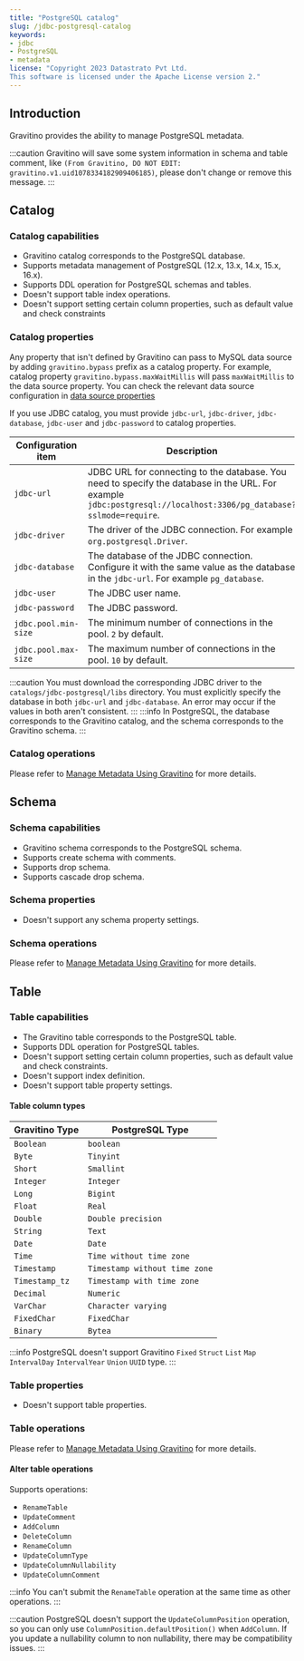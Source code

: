 ```yaml
---
title: "PostgreSQL catalog"
slug: /jdbc-postgresql-catalog
keywords:
- jdbc
- PostgreSQL
- metadata
license: "Copyright 2023 Datastrato Pvt Ltd.
This software is licensed under the Apache License version 2."
---
```


## Introduction

Gravitino provides the ability to manage PostgreSQL metadata.

:::caution
Gravitino will save some system information in schema and table comment, like `(From Gravitino, DO NOT EDIT: gravitino.v1.uid1078334182909406185)`, please don't change or remove this message.
:::

## Catalog

### Catalog capabilities

- Gravitino catalog corresponds to the PostgreSQL database.
- Supports metadata management of PostgreSQL (12.x, 13.x, 14.x, 15.x, 16.x).
- Supports DDL operation for PostgreSQL schemas and tables.
- Doesn't support table index operations.
- Doesn't support setting certain column properties, such as default value and check constraints

### Catalog properties

Any property that isn't defined by Gravitino can pass to MySQL data source by adding `gravitino.bypass` prefix as a catalog property. For example, catalog property `gravitino.bypass.maxWaitMillis` will pass `maxWaitMillis` to the data source property.
You can check the relevant data source configuration in [data source properties](https://commons.apache.org/proper/commons-dbcp/configuration.html)

If you use JDBC catalog, you must provide `jdbc-url`, `jdbc-driver`, `jdbc-database`, `jdbc-user` and `jdbc-password` to catalog properties.

| Configuration item   | Description                                                                                                                                                       | Default value | Required | Since Version |
|----------------------|-------------------------------------------------------------------------------------------------------------------------------------------------------------------|---------------|----------|---------------|
| `jdbc-url`           | JDBC URL for connecting to the database. You need to specify the database in the URL. For example `jdbc:postgresql://localhost:3306/pg_database?sslmode=require`. | (none)        | Yes      | 0.3.0         |
| `jdbc-driver`        | The driver of the JDBC connection. For example `org.postgresql.Driver`.                                                                                           | (none)        | Yes      | 0.3.0         |
| `jdbc-database`      | The database of the JDBC connection. Configure it with the same value as the database in the `jdbc-url`. For example `pg_database`.                             | (none)        | Yes      | 0.3.0         |
| `jdbc-user`          | The JDBC user name.                                                                                                                                               | (none)        | Yes      | 0.3.0         |
| `jdbc-password`      | The JDBC password.                                                                                                                                                | (none)        | Yes      | 0.3.0         |
| `jdbc.pool.min-size` | The minimum number of connections in the pool. `2` by default.                                                                                                    | `2`           | No       | 0.3.0         |
| `jdbc.pool.max-size` | The maximum number of connections in the pool. `10` by default.                                                                                                   | `10`          | No       | 0.3.0         |

:::caution
You must download the corresponding JDBC driver to the `catalogs/jdbc-postgresql/libs` directory.
You must explicitly specify the database in both `jdbc-url` and `jdbc-database`. An error may occur if the values in both aren't consistent.
:::
:::info
In PostgreSQL, the database corresponds to the Gravitino catalog, and the schema corresponds to the Gravitino schema.
:::

### Catalog operations

Please refer to [Manage Metadata Using Gravitino](./manage-metadata-using-gravitino.md#catalogs-operations) for more details.

## Schema

### Schema capabilities

- Gravitino schema corresponds to the PostgreSQL schema.
- Supports create schema with comments.
- Supports drop schema.
- Supports cascade drop schema.

### Schema properties

- Doesn't support any schema property settings.

### Schema operations

Please refer to [Manage Metadata Using Gravitino](./manage-metadata-using-gravitino.md#schemas-operations) for more details.

## Table

### Table capabilities

- The Gravitino table corresponds to the PostgreSQL table.
- Supports DDL operation for PostgreSQL tables.
- Doesn't support setting certain column properties, such as default value and check constraints.
- Doesn't support index definition.
- Doesn't support table property settings.

#### Table column types

| Gravitino Type | PostgreSQL Type               |
|----------------|-------------------------------|
| `Boolean`      | `boolean`                     |
| `Byte`         | `Tinyint`                     |
| `Short`        | `Smallint`                    |
| `Integer`      | `Integer`                     |
| `Long`         | `Bigint`                      |
| `Float`        | `Real`                        |
| `Double`       | `Double precision`            |
| `String`       | `Text`                        |
| `Date`         | `Date`                        |
| `Time`         | `Time without time zone`      |
| `Timestamp`    | `Timestamp without time zone` |
| `Timestamp_tz` | `Timestamp with time zone`    |
| `Decimal`      | `Numeric`                     |
| `VarChar`      | `Character varying`           |
| `FixedChar`    | `FixedChar`                   |
| `Binary`       | `Bytea`                       |

:::info
PostgreSQL doesn't support Gravitino `Fixed` `Struct` `List` `Map` `IntervalDay` `IntervalYear` `Union` `UUID` type.
:::

### Table properties

- Doesn't support table properties.

### Table operations

Please refer to [Manage Metadata Using Gravitino](./manage-metadata-using-gravitino#tables-operations) for more details.

#### Alter table operations

Supports operations:

- `RenameTable`
- `UpdateComment`
- `AddColumn`
- `DeleteColumn`
- `RenameColumn`
- `UpdateColumnType`
- `UpdateColumnNullability`
- `UpdateColumnComment`

:::info
You can't submit the `RenameTable` operation at the same time as other operations.
:::

:::caution
PostgreSQL doesn't support the `UpdateColumnPosition` operation, so you can only use `ColumnPosition.defaultPosition()` when `AddColumn`.
If you update a nullability column to non nullability, there may be compatibility issues.
:::
